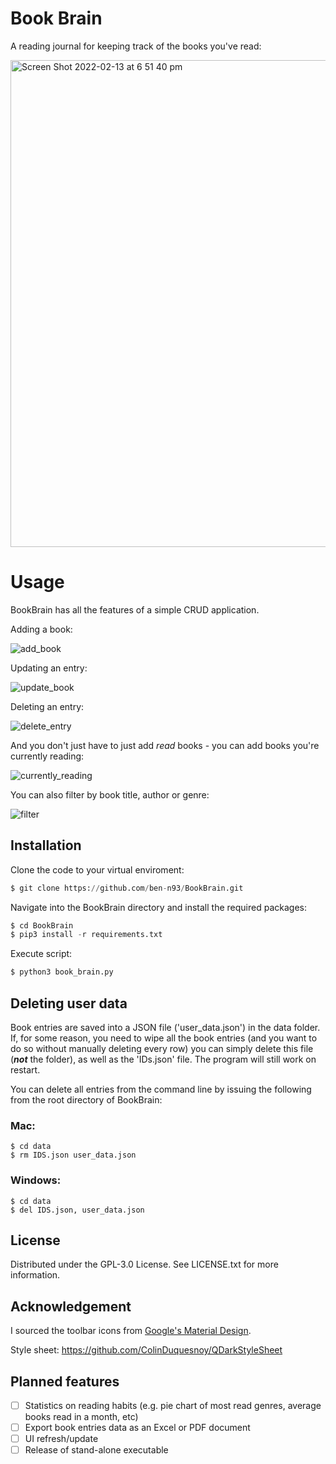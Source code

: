 # Book Brain

A reading journal for keeping track of the books you've read:

<img width="779" alt="Screen Shot 2022-02-13 at 6 51 40 pm" src="https://user-images.githubusercontent.com/84557025/153744184-ddda6893-ae9a-4080-b93d-05c0c1c3ce96.png">

# Usage

BookBrain has all the features of a simple CRUD application.

Adding a book:

![add_book](https://user-images.githubusercontent.com/84557025/153744325-2a4c501d-2c65-4fa9-a1f4-ee05d477775b.gif)

Updating an entry:

![update_book](https://user-images.githubusercontent.com/84557025/153744380-027b3085-3444-4b0e-b32e-af59c33a85d8.gif)

Deleting an entry:

![delete_entry](https://user-images.githubusercontent.com/84557025/153744386-1356fe12-ce26-4d5b-9edf-8666005ecf8a.gif)

And you don't just have to just add _read_ books - you can add books you're currently reading:

![currently_reading](https://user-images.githubusercontent.com/84557025/153744393-1e0abe51-0695-4e87-9e73-b1f1b6e8f398.gif)

You can also filter by book title, author or genre:

![filter](https://user-images.githubusercontent.com/84557025/153744446-8fcf2f0a-f9ed-4d58-9a7a-c757d3906205.gif)

## Installation

Clone the code to your virtual enviroment:

``` python
$ git clone https://github.com/ben-n93/BookBrain.git
```
Navigate into the BookBrain directory and install the required packages:

```python
$ cd BookBrain
$ pip3 install -r requirements.txt
```

Execute script:
```python
$ python3 book_brain.py
```

## Deleting user data

Book entries are saved into a JSON file ('user_data.json') in the data folder. If, for some reason, you need to wipe all the book entries (and you want to do so without manually deleting every row) you can simply delete this file (**_not_** the folder), as well as the 'IDs.json' file. The program will still work on restart.

You can delete all entries from the command line by issuing the following from the root directory of BookBrain:

### Mac:
```
$ cd data
$ rm IDS.json user_data.json
```
### Windows:
```
$ cd data
$ del IDS.json, user_data.json
```

## License

Distributed under the GPL-3.0 License. See LICENSE.txt for more information.

## Acknowledgement

I sourced the toolbar icons from [Google's Material Design](https://fonts.google.com/icons).

Style sheet: https://github.com/ColinDuquesnoy/QDarkStyleSheet

## Planned features
- [ ] Statistics on reading habits (e.g. pie chart of most read genres, average books read in a month, etc)
- [ ] Export book entries data as an Excel or PDF document
- [ ] UI refresh/update
- [ ] Release of stand-alone executable
